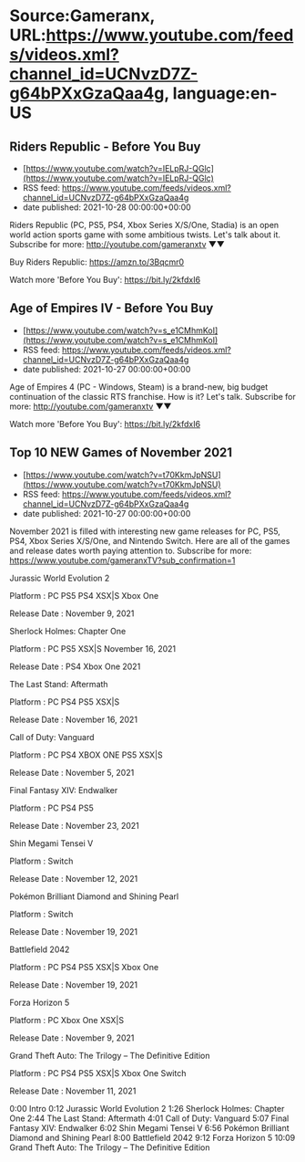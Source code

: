 # Source:Gameranx, URL:https://www.youtube.com/feeds/videos.xml?channel_id=UCNvzD7Z-g64bPXxGzaQaa4g, language:en-US

## Riders Republic - Before You Buy
 - [https://www.youtube.com/watch?v=IELpRJ-QGlc](https://www.youtube.com/watch?v=IELpRJ-QGlc)
 - RSS feed: https://www.youtube.com/feeds/videos.xml?channel_id=UCNvzD7Z-g64bPXxGzaQaa4g
 - date published: 2021-10-28 00:00:00+00:00

Riders Republic (PC, PS5, PS4, Xbox Series X/S/One, Stadia) is an open world action sports game with some ambitious twists. Let's talk about it.
Subscribe for more: http://youtube.com/gameranxtv ▼▼

Buy Riders Republic: https://amzn.to/3Bqcmr0


Watch more 'Before You Buy': https://bit.ly/2kfdxI6

## Age of Empires IV - Before You Buy
 - [https://www.youtube.com/watch?v=s_e1CMhmKoI](https://www.youtube.com/watch?v=s_e1CMhmKoI)
 - RSS feed: https://www.youtube.com/feeds/videos.xml?channel_id=UCNvzD7Z-g64bPXxGzaQaa4g
 - date published: 2021-10-27 00:00:00+00:00

Age of Empires 4 (PC - Windows, Steam) is a brand-new, big budget continuation of the classic RTS franchise. How is it? Let's talk.
Subscribe for more: http://youtube.com/gameranxtv ▼▼


Watch more 'Before You Buy': https://bit.ly/2kfdxI6

## Top 10 NEW Games of November 2021
 - [https://www.youtube.com/watch?v=t70KkmJpNSU](https://www.youtube.com/watch?v=t70KkmJpNSU)
 - RSS feed: https://www.youtube.com/feeds/videos.xml?channel_id=UCNvzD7Z-g64bPXxGzaQaa4g
 - date published: 2021-10-27 00:00:00+00:00

November 2021 is filled with interesting new game releases for PC, PS5, PS4, Xbox Series X/S/One, and Nintendo Switch. Here are all of the games and release dates worth paying attention to.
Subscribe for more: https://www.youtube.com/gameranxTV?sub_confirmation=1

Jurassic World Evolution 2

Platform : PC PS5 PS4 XSX|S Xbox One 

Release Date : November 9, 2021



Sherlock Holmes: Chapter One 

Platform : PC PS5 XSX|S November 16, 2021 

Release Date : PS4 Xbox One 2021



The Last Stand: Aftermath 

Platform : PC PS4 PS5 XSX|S 

Release Date : November 16, 2021 



Call of Duty: Vanguard 

Platform : PC PS4 XBOX ONE PS5 XSX|S 

Release Date : November 5, 2021 



Final Fantasy XIV: Endwalker

Platform : PC PS4 PS5 

Release Date : November 23, 2021 



Shin Megami Tensei V

Platform : Switch 

Release Date : November 12, 2021 



Pokémon Brilliant Diamond and Shining Pearl

Platform : Switch 

Release Date : November 19, 2021



Battlefield 2042

Platform : PC PS4 PS5 XSX|S Xbox One 

Release Date : November 19, 2021 



Forza Horizon 5 

Platform : PC Xbox One XSX|S 

Release Date : November 9, 2021 



Grand Theft Auto: The Trilogy – The Definitive Edition

Platform : PC PS4 PS5 XSX|S Xbox One Switch 

Release Date : November 11, 2021 




0:00 Intro
0:12 Jurassic World Evolution 2
1:26 Sherlock Holmes: Chapter One 
2:44 The Last Stand: Aftermath 
4:01 Call of Duty: Vanguard 
5:07 Final Fantasy XIV: Endwalker
6:02 Shin Megami Tensei V
6:56 Pokémon Brilliant Diamond and Shining Pearl
8:00 Battlefield 2042
9:12 Forza Horizon 5 
10:09 Grand Theft Auto: The Trilogy – The Definitive Edition

